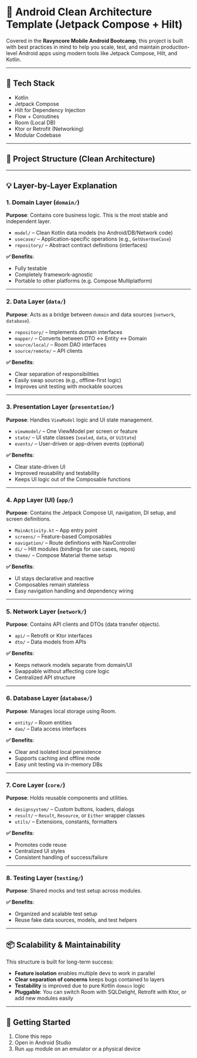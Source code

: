 # 🧱 Android Clean Architecture Template (Jetpack Compose + Hilt)

Covered in the **Ravyncore Mobile Android Bootcamp**, this project is built with best practices in mind to help you scale, test, and maintain production-level Android apps using modern tools like Jetpack Compose, Hilt, and Kotlin.

---

## 🔧 Tech Stack

- Kotlin
- Jetpack Compose
- Hilt for Dependency Injection
- Flow + Coroutines
- Room (Local DB)
- Ktor or Retrofit (Networking)
- Modular Codebase

---

## 📐 Project Structure (Clean Architecture)


---

## 💡 Layer-by-Layer Explanation

### 1. **Domain Layer** (`domain/`)
**Purpose**: Contains core business logic. This is the most stable and independent layer.

- `model/` – Clean Kotlin data models (no Android/DB/Network code)
- `usecase/` – Application-specific operations (e.g., `GetUserUseCase`)
- `repository/` – Abstract contract definitions (interfaces)

**✅ Benefits**:
- Fully testable
- Completely framework-agnostic
- Portable to other platforms (e.g. Compose Multiplatform)

---

### 2. **Data Layer** (`data/`)
**Purpose**: Acts as a bridge between `domain` and data sources (`network`, `database`).

- `repository/` – Implements domain interfaces
- `mapper/` – Converts between DTO ↔ Entity ↔ Domain
- `source/local/` – Room DAO interfaces
- `source/remote/` – API clients

**✅ Benefits**:
- Clear separation of responsibilities
- Easily swap sources (e.g., offline-first logic)
- Improves unit testing with mockable sources

---

### 3. **Presentation Layer** (`presentation/`)
**Purpose**: Handles `ViewModel` logic and UI state management.

- `viewmodel/` – One ViewModel per screen or feature
- `state/` – UI state classes (`sealed`, `data`, or `UiState`)
- `events/` – User-driven or app-driven events (optional)

**✅ Benefits**:
- Clear state-driven UI
- Improved reusability and testability
- Keeps UI logic out of the Composable functions

---

### 4. **App Layer (UI)** (`app/`)
**Purpose**: Contains the Jetpack Compose UI, navigation, DI setup, and screen definitions.

- `MainActivity.kt` – App entry point
- `screens/` – Feature-based Composables
- `navigation/` – Route definitions with NavController
- `di/` – Hilt modules (bindings for use cases, repos)
- `theme/` – Compose Material theme setup

**✅ Benefits**:
- UI stays declarative and reactive
- Composables remain stateless
- Easy navigation handling and dependency wiring

---

### 5. **Network Layer** (`network/`)
**Purpose**: Contains API clients and DTOs (data transfer objects).

- `api/` – Retrofit or Ktor interfaces
- `dto/` – Data models from APIs

**✅ Benefits**:
- Keeps network models separate from domain/UI
- Swappable without affecting core logic
- Centralized API structure

---

### 6. **Database Layer** (`database/`)
**Purpose**: Manages local storage using Room.

- `entity/` – Room entities
- `dao/` – Data access interfaces

**✅ Benefits**:
- Clear and isolated local persistence
- Supports caching and offline mode
- Easy unit testing via in-memory DBs

---

### 7. **Core Layer** (`core/`)
**Purpose**: Holds reusable components and utilities.

- `designsystem/` – Custom buttons, loaders, dialogs
- `result/` – `Result`, `Resource`, or `Either` wrapper classes
- `utils/` – Extensions, constants, formatters

**✅ Benefits**:
- Promotes code reuse
- Centralized UI styles
- Consistent handling of success/failure

---

### 8. **Testing Layer** (`testing/`)
**Purpose**: Shared mocks and test setup across modules.

**✅ Benefits**:
- Organized and scalable test setup
- Reuse fake data sources, models, and test helpers

---

## 📦 Scalability & Maintainability

This structure is built for long-term success:
- **Feature isolation** enables multiple devs to work in parallel
- **Clear separation of concerns** keeps bugs contained to layers
- **Testability** is improved due to pure Kotlin `domain` logic
- **Pluggable**: You can switch Room with SQLDelight, Retrofit with Ktor, or add new modules easily

---

## 🚀 Getting Started

1. Clone this repo
2. Open in Android Studio
3. Run `app` module on an emulator or a physical device
